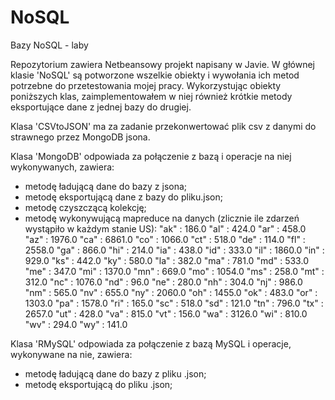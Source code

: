 NoSQL
=====

Bazy NoSQL - laby


Repozytorium zawiera Netbeansowy projekt napisany w Javie.
W głównej klasie 'NoSQL' są potworzone wszelkie obiekty i wywołania ich metod potrzebne do przetestowania mojej pracy. Wykorzystując obiekty poniższych klas, zaimplementowałem w niej również krótkie metody eksportujące dane z jednej bazy do drugiej.

Klasa 'CSVtoJSON' ma za zadanie przekonwertować plik csv z danymi do strawnego przez MongoDB jsona.

Klasa 'MongoDB' odpowiada za połączenie z bazą i operacje na niej wykonywanych, zawiera:
- metodę ładującą dane do bazy z jsona;
- metodę eksportującą dane z bazy do pliku.json;
- metodę czyszczącą kolekcję;
- metodę wykonywującą mapreduce na danych (zlicznie ile zdarzeń wystąpiło w każdym stanie US):
"ak" : 186.0
"al" : 424.0
"ar" : 458.0
"az" : 1976.0
"ca" : 6861.0
"co" : 1066.0
"ct" : 518.0
"de" : 114.0
"fl" : 2558.0
"ga" : 866.0
"hi" : 214.0
"ia" : 438.0
"id" : 333.0
"il" : 1860.0
"in" : 929.0
"ks" : 442.0
"ky" : 580.0
"la" : 382.0
"ma" : 781.0
"md" : 533.0
"me" : 347.0
"mi" : 1370.0
"mn" : 669.0
"mo" : 1054.0
"ms" : 258.0
"mt" : 312.0
"nc" : 1076.0
"nd" : 96.0
"ne" : 280.0
"nh" : 304.0
"nj" : 986.0
"nm" : 565.0
"nv" : 655.0
"ny" : 2060.0
"oh" : 1455.0
"ok" : 483.0
"or" : 1303.0
"pa" : 1578.0
"ri" : 165.0
"sc" : 518.0
"sd" : 121.0
"tn" : 796.0
"tx" : 2657.0
"ut" : 428.0
"va" : 815.0
"vt" : 156.0
"wa" : 3126.0
"wi" : 810.0
"wv" : 294.0
"wy" : 141.0

Klasa 'RMySQL' odpowiada za połączenie z bazą MySQL i operacje, wykonywane na nie, zawiera:
- metodę ładującą dane do bazy z pliku .json;
- metodę eksportującą do pliku .json;
